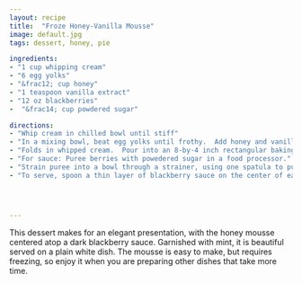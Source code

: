 ```yaml
---
layout: recipe
title:  "Froze Honey-Vanilla Mousse"
image: default.jpg
tags: dessert, honey, pie

ingredients:
- "1 cup whipping cream"
- "6 egg yolks"
- "&frac12; cup honey"
- "1 teaspoon vanilla extract"
- "12 oz blackberries"
-  "&frac14; cup powdered sugar"

directions:
- "Whip cream in chilled bowl until stiff"
- "In a mixing bowl, beat egg yolks until frothy.  Add honey and vanilla and beat until light, thick, and pale, about 5-10 minutes"
- "Folds in whipped cream.  Pour into an 8-by-4 inch rectangular baking dish and freeze for at least six hours."
- "For sauce: Puree berries with powedered sugar in a food processor."
- "Strain puree into a bowl through a strainer, using one spatula to push sauce through and another to push sauce off underside of strainer" 
- "To serve, spoon a thin layer of blackberry sauce on the center of each dessert plate, and tip to cover completely with sauce.  Slice mousse into one-inch thick slices and place in the center of each plate.  Garnish with fresh mint sprigs and fresh blackberries"  




---
```

This dessert makes for an elegant presentation, with the honey mousse centered atop a dark blackberry sauce.  Garnished with mint, it is beautiful served on a plain white dish.  The mousse is easy to make, but requires freezing, so enjoy it when you are preparing other dishes that take more time.
